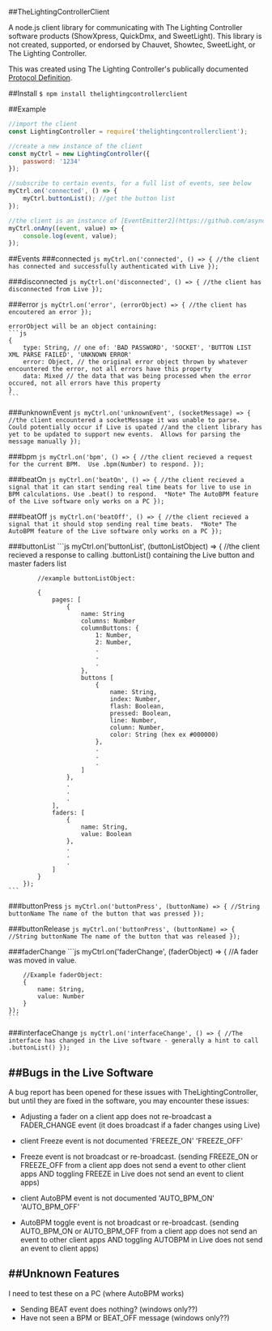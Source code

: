 ##TheLightingControllerClient

A node.js client library for communicating with The Lighting Controller software products (ShowXpress, QuickDmx, and SweetLight).  This library is not created, supported, or endorsed by Chauvet, Showtec, SweetLight, or The Lighting Controller.

This was created using The Lighting Controller's publically documented [Protocol Definition](http://download.thelightingcontroller.com/software/External_Application/Protocol.pdf).


##Install
``$ npm install thelightingcontrollerclient``


##Example
```js
//import the client
const LightingController = require('thelightingcontrollerclient');

//create a new instance of the client
const myCtrl = new LightingController({
	password: '1234'
});

//subscribe to certain events, for a full list of events, see below
myCtrl.on('connected', () => {
	myCtrl.buttonList(); //get the button list
});

//the client is an instance of [EventEmitter2](https://github.com/asyncly/EventEmitter2). You can use onAny to subscribe to all events and click around in Live to see what is sent to the client.
myCtrl.onAny((event, value) => {
	console.log(event, value);
});
```


##Events
 ###connected
 	```js
 		myCtrl.on('connected', () => {
			//the client has connected and successfully authenticated with Live
		});
 	```

 ###disconnected
 	```js
 		myCtrl.on('disconnected', () => {
			//the client has disconnected from Live
		});
	```

 ###error
 	```js
 		myCtrl.on('error', (errorObject) => {
			//the client has encoutered an error
		});
 	```

 	errorObject will be an object containing:
 	```js
 	{
 		type: String, // one of: 'BAD PASSWORD', 'SOCKET', 'BUTTON LIST XML PARSE FAILED', 'UNKNOWN ERROR'
 		error: Object, // the original error object thrown by whatever encountered the error, not all errors have this property
 		data: Mixed // the data that was being processed when the error occured, not all errors have this property
 	}
 	```

 ###unknownEvent
 	```js
 		myCtrl.on('unknownEvent', (socketMessage) => {
			//the client encountered a socketMessage it was unable to parse.  Could potentially occur if Live is upated
			//and the client library has yet to be updated to support new events.  Allows for parsing the message manually
		});
 	```

 ###bpm
 	```js
 	myCtrl.on('bpm', () => {
		//the client recieved a request for the current BPM.  Use .bpm(Number) to respond.
	});
	```

 ###beatOn
 	```js
 	myCtrl.on('beatOn', () => {
		//the client recieved a signal that it can start sending real time beats for live to use in BPM calculations. Use .beat() to respond.  *Note* The AutoBPM feature of the Live software only works on a PC
	});
	```

 ###beatOff
 	```js
 	myCtrl.on('beatOff', () => {
		//the client recieved a signal that it should stop sending real time beats.  *Note* The AutoBPM feature of the Live software only works on a PC
	});
	```

 ###buttonList
 	```js
 		myCtrl.on('buttonList', (buttonListObject) => {
			//the client recieved a response to calling .buttonList() containing the Live button and master faders list

			//example buttonListObject:

			{
			   	pages: [
			        {
			            name: String
			            columns: Number
			            columnButtons: {
							1: Number,
							2: Number,
							.
							.
							.
			            },
			            buttons [
			            	{
				            	name: String,
				            	index: Number,
				            	flash: Boolean,
				            	pressed: Boolean,
				            	line: Number,
				            	column: Number,
				            	color: String (hex ex #000000)
				            },
				            .
				            .
				            .
				        ]
			        },
			        .
			        .
			        .
			    ],
				faders: [
					{
			            name: String,
			            value: Boolean
			        },
			        .
			        .
			        .
			    ]
			}
		});
 	```

 ###buttonPress
 	```js
 	myCtrl.on('buttonPress', (buttonName) => {
		//String buttonName The name of the button that was pressed
	});
	```

 ###buttonRelease
 	```js
 	myCtrl.on('buttonPress', (buttonName) => {
		//String buttonName The name of the button that was released
	});
	```

 ###faderChange
 	```js
 	myCtrl.on('faderChange', (faderObject) => {
		//A fader was moved in value.

		//Example faderObject:
		{
			name: String,
			value: Number
		}
	});
	```
		
 ###interfaceChange
 	```js
 	myCtrl.on('interfaceChange', () => {
		//The interface has changed in the Live software - generally a hint to call .buttonList()
	});
	```


##Bugs in the Live Software
---

A bug report has been opened for these issues with TheLightingController, but until they are fixed in the software, you may encounter these issues:

- Adjusting a fader on a client app does not re-broadcast a FADER_CHANGE event (it does broadcast if a fader changes using Live)

- client Freeze event is not documented
	'FREEZE_ON'
	'FREEZE_OFF'
	
- Freeze event is not broadcast or re-broadcast.  (sending FREEZE_ON or FREEZE_OFF from a client app does not send a event to other client apps AND toggling FREEZE in Live does not send an event to client apps)

- client AutoBPM event is not documented
	'AUTO_BPM_ON'
	'AUTO_BPM_OFF'

- AutoBPM toggle event is not broadcast or re-broadcast.  (sending AUTO_BPM_ON or AUTO_BPM_OFF from a client app does not send an event to other client apps AND toggling AUTOBPM in Live does not send an event to client apps)



##Unknown Features
---

I need to test these on a PC (where AutoBPM works)

- Sending BEAT event does nothing? (windows only??)
- Have not seen a BPM or BEAT_OFF message (windows only??)
